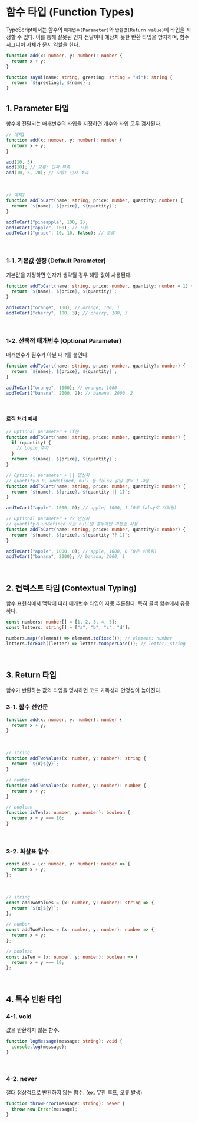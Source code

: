 # 함수 타입 (Function Types)

TypeScript에서는 함수의 `매개변수(Parameter)`와 `반환값(Return value)`에 타입을 지정할 수 있다. 이를 통해 잘못된 인자 전달이나 예상치 못한 반환 타입을 방지하며, 함수 시그니처 자체가 문서 역할을 한다.

```ts
function add(x: number, y: number): number {
  return x + y;
}

function sayHi(name: string, greeting: string = "Hi"): string {
  return `${greeting}, ${name}`;
}
```

## 1. Parameter 타입

함수에 전달되는 매개변수의 타입을 지정하면 개수와 타입 모두 검사된다.

```ts
// 예제1
function add(x: number, y: number): number {
  return x + y;
}

add(10, 5);
add(10); // 오류: 인자 부족
add(10, 5, 20); // 오류: 인자 초과
```

<br>

```ts
// 예제2
function addToCart(name: string, price: number, quantity: number) {
  return `${name}, ${price}, ${quantity}`;
}

addToCart("pineapple", 100, 2);
addToCart("apple", 100); // 오류
addToCart("grape", 10, 10, false); // 오류
```

<br>

### 1-1. 기본값 설정 (Default Parameter)

기본값을 지정하면 인자가 생략될 경우 해당 값이 사용된다.

```ts
function addToCart(name: string, price: number, quantity: number = 1) {
  return `${name}, ${price}, ${quantity}`;
}

addToCart("orange", 100); // orange, 100, 1
addToCart("cherry", 100, 3); // cherry, 100, 3
```

<br>

### 1-2. 선택적 매개변수 (Optional Parameter)

매개변수가 필수가 아닐 때 `?`를 붙인다.

```ts
function addToCart(name: string, price: number, quantity?: number) {
  return `${name}, ${price}, ${quantity}`;
}

addToCart("orange", 1000); // orange, 1000
addToCart("banana", 2000, 2); // banana, 2000, 2
```

<br>

#### 로직 처리 예제

```ts
// Optional parameter + if문
function addToCart(name: string, price: number, quantity?: number) {
  if (quantity) {
    // Logic 추가
  }
  return `${name}, ${price}, ${quantity}`;
}

// Optional parameter + || 연산자
// quantity가 0, undefined, null 등 falsy 값일 경우 1 사용
function addToCart(name: string, price: number, quantity?: number) {
  return `${name}, ${price}, ${quantity || 1}`;
}

addToCart("apple", 1000, 0); // apple, 1000, 1 (0도 falsy로 처리됨)

// Optional parameter + ?? 연산자
// quantity가 undefined 또는 null일 경우에만 기본값 사용
function addToCart(name: string, price: number, quantity?: number) {
  return `${name}, ${price}, ${quantity ?? 1}`;
}

addToCart("apple", 1000, 0); // apple, 1000, 0 (0은 허용됨)
addToCart("banana", 2000); // banana, 2000, 1
```

<br>

## 2. 컨텍스트 타입 (Contextual Typing)

함수 표현식에서 맥락에 따라 매개변수 타입이 자동 추론된다. 특히 콜백 함수에서 유용하다.

```ts
const numbers: number[] = [1, 2, 3, 4, 5];
const letters: string[] = ["a", "b", "c", "d"];

numbers.map((element) => element.toFixed()); // element: number
letters.forEach((letter) => letter.toUpperCase()); // letter: string
```

<br>

## 3. Return 타입

함수가 반환하는 값의 타입을 명시하면 코드 가독성과 안정성이 높아진다.

### 3-1. 함수 선언문

```ts
function add(x: number, y: number): number {
  return x + y;
}
```

<br>

```ts
// string
function addTwoValues(x: number, y: number): string {
  return `${x}${y}`;
}

// number
function addTwoValues(x: number, y: number): number {
  return x + y;
}

// boolean
function isTen(x: number, y: number): boolean {
  return x + y === 10;
}
```

<br>

### 3-2. 화살표 함수

```ts
const add = (x: number, y: number): number => {
  return x + y;
};
```

<br>

```ts
// string
const addTwoValues = (x: number, y: number): string => {
  return `${x}${y}`;
};

// number
const addTwoValues = (x: number, y: number): number => {
  return x + y;
};

// boolean
const isTen = (x: number, y: number): boolean => {
  return x + y === 10;
};
```

<br>

## 4. 특수 반환 타입

### 4-1. void

값을 반환하지 않는 함수.

```ts
function logMessage(message: string): void {
  console.log(message);
}
```

<br>

### 4-2. never

절대 정상적으로 반환하지 않는 함수. (ex. 무한 루프, 오류 발생)

```ts
function throwError(message: string): never {
  throw new Error(message);
}
```

<br>
<Comment/>
